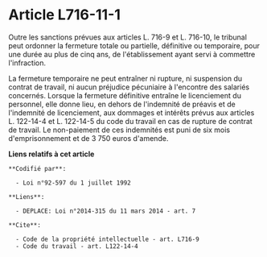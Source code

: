 # Article L716-11-1

Outre les sanctions prévues aux articles L. 716-9 et L. 716-10, le tribunal peut ordonner la fermeture totale ou partielle,
définitive ou temporaire, pour une durée au plus de cinq ans, de l'établissement ayant servi à commettre l'infraction. 

La fermeture temporaire ne peut entraîner ni rupture, ni suspension du contrat de travail, ni aucun préjudice pécuniaire à
l'encontre des salariés concernés. Lorsque la fermeture définitive entraîne le licenciement du personnel, elle donne lieu, en
dehors de l'indemnité de préavis et de l'indemnité de licenciement, aux dommages et intérêts prévus aux articles L. 122-14-4
et L. 122-14-5 du code du travail en cas de rupture de contrat de travail. Le non-paiement de ces indemnités est puni de six
mois d'emprisonnement et de 3 750 euros d'amende.

**Liens relatifs à cet article**

	**Codifié par**:

	  - Loi n°92-597 du 1 juillet 1992

	**Liens**:

	  - DEPLACE: Loi n°2014-315 du 11 mars 2014 - art. 7

	**Cite**:

	  - Code de la propriété intellectuelle - art. L716-9
	  - Code du travail - art. L122-14-4
